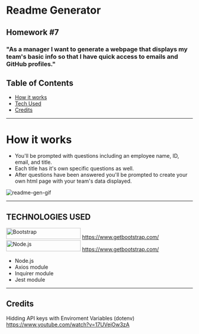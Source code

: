 # Readme Generator

## Homework #7

### "As a manager I want to generate a webpage that displays my team's basic info so that I have quick access to emails and GitHub profiles."

##  Table of Contents 


* [How it works](#Howitworks)
* [Tech Used](#Techusage)
* [Credits](#Credits)

***
# How it works

- You'll be prompted with questions including an employee name, ID, email, and title. 
- Each title has it's own specific questions as well. 
- After questions have been answered you'll be prompted to create your own html page with your team's data displayed.

<img alt="readme-gen-gif" src="assets/images/readme-gen.gif">

***

## TECHNOLOGIES USED 
  
<img alt="Bootstrap" src="/Users/hersonrodriguez/Desktop/Homework Assigments/readme_generator/content/assets/images/bootstrap_logo.svg.png" width="201" height="30"> https://www.getbootstrap.com/
<img alt="Node.js" src="https://upload.wikimedia.org/wikipedia/commons/thumb/b/b2/Bootstrap_logo.svg/1200px-Bootstrap_logo.svg.png" width="201" height="30"> https://www.getbootstrap.com/
- Node.js 
- Axios module 
- Inquirer module 
- Jest module

***

## Credits
Hidding API keys with Enviroment Variables (dotenv)
https://www.youtube.com/watch?v=17UVejOw3zA


